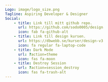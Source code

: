 ```yaml
---
Logo: image/logo_size.png
Tagline: Aspiring Developer & Designer
Social:
    - title: Link till mitt github repo.
      url: https://github.com/sodo0005/design
      icon: fab fa-github-alt
    - title: Link till design kursen.
      url: https://dbwebb.se/kurser/design-v3
      icon: fa regular fa-laptop-code
    - title: Dark Mode
      url: ?action=theme
      icon: fas fa-moon
    - title: Destroy Session
      url: ?action=session_destroy
      icon: fas fa-trash-alt
---
```

